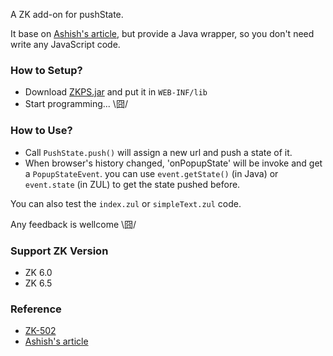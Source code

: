 A ZK add-on for pushState. 

It base on [Ashish's article], but provide a Java wrapper,
so you don't need write any JavaScript code.

### How to Setup? ###
* Download [ZKPS.jar] and put it in `WEB-INF/lib`		
* Start programming...  \囧/

### How to Use? ###
* Call `PushState.push()` will assign a new url and push a state of it.
* When browser's history changed, 'onPopupState' will be invoke and get a `PopupStateEvent`.
  you can use `event.getState()` (in Java) or `event.state` (in ZUL) to get the state pushed before.

You can also test the `index.zul` or `simpleText.zul` code.

Any feedback is wellcome \囧/

### Support ZK Version ###
* ZK 6.0
* ZK 6.5

### Reference ###
* [ZK-502]
* [Ashish's article]

[ZKPS.jar]: https://github.com/downloads/MontyPan/ZKPushState/ZKPS.jar
[ZK-502]: http://tracker.zkoss.org/browse/ZK-502
[Ashish's article]: http://blog.zkoss.org/index.php/2012/03/30/history-management-with-html5-history-api-in-zk/